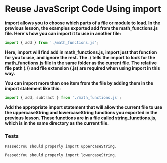 # Reuse JavaScript Code Using import

**import allows you to choose which parts of a file or module to load. In the previous lesson, the examples exported add from the math_functions.js file. Here's how you can import it to use in another file:**

```js
import { add } from './math_functions.js';
```

**Here, import will find add in math_functions.js, import just that function for you to use, and ignore the rest. The ./ tells the import to look for the math_functions.js file in the same folder as the current file. The relative file path (./) and file extension (.js) are required when using import in this way.**

**You can import more than one item from the file by adding them in the import statement like this:**

```js
import { add, subtract } from './math_functions.js';
```

**Add the appropriate import statement that will allow the current file to use the uppercaseString and lowercaseString functions you exported in the previous lesson. These functions are in a file called string_functions.js, which is in the same directory as the current file.**

### Tests

`Passed:You should properly import uppercaseString.`

`Passed:You should properly import lowercaseString.`
